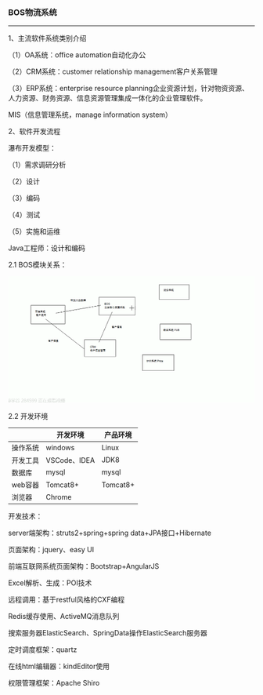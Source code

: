 ### BOS物流系统

<hr>

1、主流软件系统类别介绍

（1）OA系统：office automation自动化办公

（2）CRM系统：customer relationship management客户关系管理

（3）ERP系统：enterprise resource planning企业资源计划，针对物资资源、人力资源、财务资源、信息资源管理集成一体化的企业管理软件。

MIS（信息管理系统，manage information system）



2、软件开发流程

瀑布开发模型：

（1）需求调研分析

（2）设计

（3）编码

（4）测试

（5）实施和运维

Java工程师：设计和编码



2.1 BOS模块关系：

![](PPT-img/BOS关系图.jpg)



2.2  开发环境



|          | 开发环境     | 产品环境 |
| -------- | ------------ | -------- |
| 操作系统 | windows      | Linux    |
| 开发工具 | VSCode、IDEA | JDK8     |
| 数据库   | mysql        | mysql    |
| web容器  | Tomcat8+     | Tomcat8+ |
| 浏览器   | Chrome       |          |

开发技术：

server端架构：struts2+spring+spring data+JPA接口+Hibernate

页面架构：jquery、easy UI

前端互联网系统页面架构：Bootstrap+AngularJS

Excel解析、生成：POI技术

远程调用：基于restful风格的CXF编程

Redis缓存使用、ActiveMQ消息队列

搜索服务器ElasticSearch、SpringData操作ElasticSearch服务器

定时调度框架：quartz

在线html编辑器：kindEditor使用

权限管理框架：Apache Shiro

